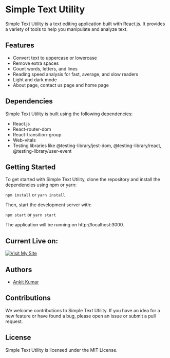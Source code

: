# Simple Text Utility

Simple Text Utility is a text editing application built with React.js. It provides a variety of tools to help you manipulate and analyze text.

## Features
- Convert text to uppercase or lowercase
- Remove extra spaces
- Count words, letters, and lines
- Reading speed analysis for fast, average, and slow readers
- Light and dark mode
- About page, contact us page and home page

## Dependencies
Simple Text Utility is built using the following dependencies:
- React.js
- React-router-dom
- React-transition-group
- Web-vitals
- Testing libraries like @testing-library/jest-dom, @testing-library/react, @testing-library/user-event

## Getting Started
To get started with Simple Text Utility, clone the repository and install the dependencies using npm or yarn:

`npm install` or `yarn install`


Then, start the development server with:

`npm start` or `yarn start`


The application will be running on http://localhost:3000.

##  Current Live on:
[![Visit My Site](https://svgshare.com/i/pq0.svg)](https://simpletextutility.netlify.app/)

## Authors

- [Ankit Kumar](https://github.com/alpha-alexxx)


## Contributions
We welcome contributions to Simple Text Utility. If you have an idea for a new feature or have found a bug, please open an issue or submit a pull request.

## License
Simple Text Utility is licensed under the MIT License.
